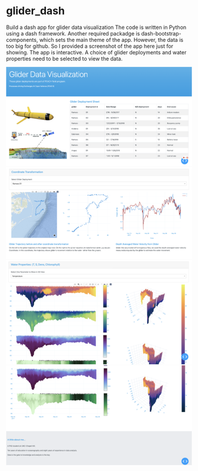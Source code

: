 # glider_dash
Build a dash app for glider data visualization
The code is written in Python using a dash framework. Another required packadge is dash-bootstrap-components, which sets the main theme of the app.
However, the data is too big for github. So I provided a screenshot of the app here just for showing. The app is interactive. A choice of glider deployments and water properties need to be selected to view the data. 

![alt text](https://github.com/luhan93/glider_dash/blob/master/screenshots/Screen%20Shot%202021-05-18%20at%201.11.50%20PM.png?raw=true)
![alt text](https://github.com/luhan93/glider_dash/blob/master/screenshots/Screen%20Shot%202021-05-18%20at%209.17.24%20PM.png?raw=true)
![alt text](https://github.com/luhan93/glider_dash/blob/master/screenshots/Screen%20Shot%202021-05-18%20at%209.17.39%20PM.png?raw=true)
![alt text](https://github.com/luhan93/glider_dash/blob/master/screenshots/Screen%20Shot%202021-05-18%20at%209.17.59%20PM.png?raw=true)

